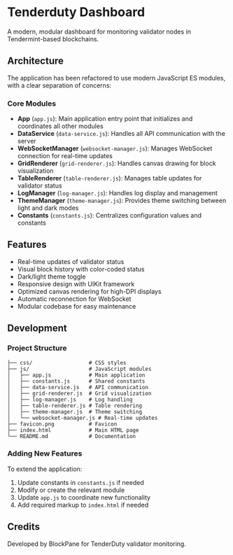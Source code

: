 # Tenderduty Dashboard

A modern, modular dashboard for monitoring validator nodes in Tendermint-based blockchains.

## Architecture

The application has been refactored to use modern JavaScript ES modules, with a clear separation of concerns:

### Core Modules

- **App** (`app.js`): Main application entry point that initializes and coordinates all other modules
- **DataService** (`data-service.js`): Handles all API communication with the server
- **WebSocketManager** (`websocket-manager.js`): Manages WebSocket connection for real-time updates
- **GridRenderer** (`grid-renderer.js`): Handles canvas drawing for block visualization
- **TableRenderer** (`table-renderer.js`): Manages table updates for validator status
- **LogManager** (`log-manager.js`): Handles log display and management
- **ThemeManager** (`theme-manager.js`): Provides theme switching between light and dark modes
- **Constants** (`constants.js`): Centralizes configuration values and constants

## Features

- Real-time updates of validator status
- Visual block history with color-coded status
- Dark/light theme toggle
- Responsive design with UIKit framework
- Optimized canvas rendering for high-DPI displays
- Automatic reconnection for WebSocket
- Modular codebase for easy maintenance

## Development

### Project Structure

```
├── css/                  # CSS styles 
├── js/                   # JavaScript modules
│   ├── app.js            # Main application
│   ├── constants.js      # Shared constants
│   ├── data-service.js   # API communication
│   ├── grid-renderer.js  # Grid visualization
│   ├── log-manager.js    # Log handling
│   ├── table-renderer.js # Table rendering
│   ├── theme-manager.js  # Theme switching
│   └── websocket-manager.js # Real-time updates
├── favicon.png           # Favicon
├── index.html            # Main HTML page
└── README.md             # Documentation
```

### Adding New Features

To extend the application:

1. Update constants in `constants.js` if needed
2. Modify or create the relevant module
3. Update `app.js` to coordinate new functionality
4. Add required markup to `index.html` if needed

## Credits

Developed by BlockPane for TenderDuty validator monitoring. 